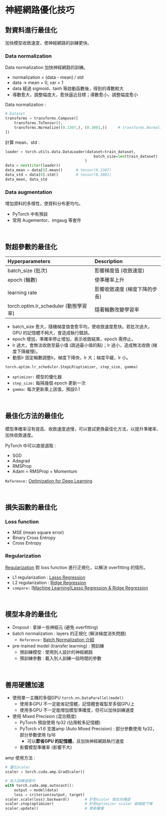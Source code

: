 # 神經網路優化技巧

## 對資料進行最佳化

加快模型收斂速度，使神經網路的訓練更快。

### Data normalization

Data normalization 加快神經網路的訓練。

* normalization = (data - mean) / std
* data -> mean = 0, var = 1
* data 經過 sigmoid、tanh 等啟動函數後，得到的導數較大
* 導數愈大，調整幅度大，愈快逼近目標；導數愈小，調整幅度愈小

Data normalization :

```python
# Dataset
transforms = transforms.Compose([
    transforms.ToTensor(),
    transforms.Normalize((0.1307,), (0.3081,))     # transforms.Normalize((mean), (std))
])
```

計算 mean、std :

```python
loader = torch.utils.data.DataLoader(dataset=train_dataset,
                                        batch_size=len(train_dataset)
                                    )
data = next(iter(loader))
data_mean = data[0].mean()      # tensor(0.1307)
data_std = data[0].std()        # tensor(0.3081)
data_mean, data_std
```

### Data augmentation

增加資料的多樣性，使資料分布更均勻。

* PyTorch 中有預設
* 常用 Augementor、imgaug 等套件

<br>

## 對超參數的最佳化

| Hyperparameters                       | Description                   |
| :------------------------------------ | :---------------------------- |
| batch_size (批次)                     | 影響梯度值 (收斂速度)         |
| epoch (輪數)                          | 使準確率上升                  |
| learning rate                         | 影響收斂速度 (梯度下降的步長) |
| torch.optim.lr_scheduler (動態學習率) | 隨著輪數改變學習率            |

* batch_size 愈大，隨機梯度值會愈平均，使收斂速度愈快。若批次過大，GPU 的記憶體不夠大，會造成執行錯誤。
* epoch 增加，準確率停止增加，表示收斂結束，epoch 需停止。
* lr 過大，會無法收斂至最小值 (跳過最小值的點)；lr 過小，造成無法收斂 (梯度下降緩慢)。
* 動態lr 固定輪數調整lr。梯度下降快，lr 大；梯度平緩，lr 小。

`torch.optim.lr_scheduler.StepLR(optimizer, step_size, gamma)`

* `optimizer:` 模型的優化器
* `step_size:` 每隔幾個 epoch 更新一次
* `gamma:` 每次更新乘上該值，預設0.1

<br>

## 最佳化方法的最佳化

模型準確率沒有提高、收斂速度過慢，可以嘗試更換最佳化方法，以提升準確率、加快收斂速度。

PyTorch 中可以直接選取 :

* SGD
* Adagrad
* RMSProp
* Adam = RMSProp + Momentum

`Reference:` [Optimization for Deep Learning](https://github.com/prjiang/AI-Seminar/blob/main/2021-03-15/report/Optimization%20for%20Deep%20Learning.pdf)

<br>

## 損失函數的最佳化

### Loss function

* MSE (mean square error)
* Binary Cross Entropy
* Cross Entropy

### Regularization

[Regularization](https://medium.com/chung-yi/ml%E5%85%A5%E9%96%80-%E5%8D%81%E4%BA%94-regularization-solving-overfitting-9d000e3dd561) 對 loss function 進行正規化，以解決 overfitting 的情形。

* L1 regularization : [Lasso Regression](https://ithelp.ithome.com.tw/articles/10227654)
* L2 regularization : [Ridge Regression](https://medium.com/chung-yi/ml%E5%85%A5%E9%96%80-%E4%BA%8C%E5%8D%81%E4%BA%8C-ridge-regression-f638e1887a7e)
* `compare:` [[Machine Learning]Lasso Regression & Ridge Regression](https://dotblogs.com.tw/dash_analysis/2017/11/03/161734)

<br>

## 模型本身的最佳化

* Dropout : 拿掉一些神經元 (避免 overfitting)
* batch normalization : layers 的正規化 (解決梯度消失問題)
    * `Reference:` [Batch Normalization 介紹](https://medium.com/ching-i/batch-normalization-%E4%BB%8B%E7%B4%B9-135a24928f12)
* pre-trained model (transfer learning) : 預訓練
    * 預訓練模型 : 使用別人設計的神經網路
    * 預訓練參數 : 載入別人訓練一段時間的參數

<br>

## 善用硬體加速

* 使用單一主機的多個GPU `torch.nn.DataParallel(model)`
    * 使用多GPU 不一定能省記憶體，記憶體會複製至多個GPU上
    * 使用多GPU 不一定能增加模型準確度，但可以加快訓練速度
* 使用 Mixed Precision (混合精度)
    * PyTorch 預設使用 fp32 (佔用較多記憶體)
    * PyTorch v1.6 支援amp (Auto Mixed Precision) : 部分參數使用 fp32，部分參數使用 fp16
        * 可以<b>節省GPU 的記憶體</b>，且加快神經網路執行速度
    * 影響模型準確率 (影響不大)

amp 使用方法 :

```python
# 優化scaler
scaler = torch.cuda.amp.GradScaler()

# 加入訓練過程中
with torch.cuda.amp.autocast():
    output = model(data)
    loss = criterion(output, target)
scaler.scale(loss).backward()       # 針對scaler 做反向傳遞
scaler.step(optimizer)              # 針對optimizer scaler 做梯度下降 
scaler.update()                     # 更新權重
```